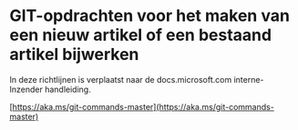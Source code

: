 # <a name="git-commands-for-creating-a-new-article-or-updating-an-existing-article"></a>GIT-opdrachten voor het maken van een nieuw artikel of een bestaand artikel bijwerken

In deze richtlijnen is verplaatst naar de docs.microsoft.com interne-Inzender handleiding.

[https://aka.ms/git-commands-master](https://aka.ms/git-commands-master)
